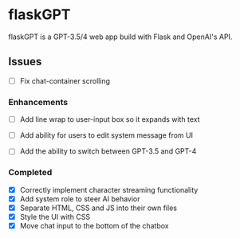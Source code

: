 # flaskGPT

flaskGPT is a GPT-3.5/4 web app build with Flask and OpenAI's API.

## **Issues**
- [ ] Fix chat-container scrolling

### **Enhancements**
- [ ] Add line wrap to user-input box so it expands with text
- [ ] Add ability for users to edit system message from UI
- [ ] Add the ability to switch between GPT-3.5 and GPT-4


### **Completed**
- [x] Correctly implement character streaming functionality
- [x] Add system role to steer AI behavior 
- [x] Separate HTML, CSS and JS into their own files
- [x] Style the UI with CSS
- [x] Move chat input to the bottom of the chatbox
